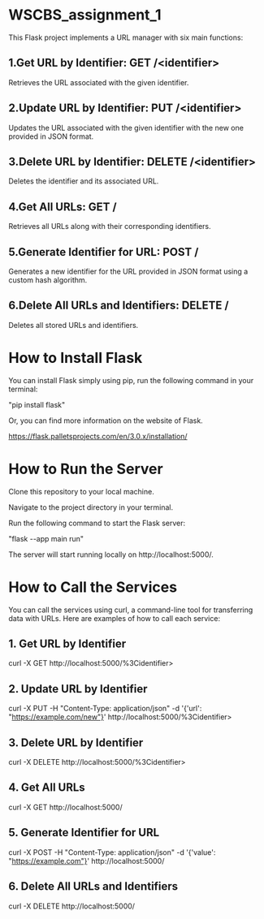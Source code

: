 # WSCBS_assignment_1
This Flask project implements a URL manager with six main functions:

## 1.Get URL by Identifier: GET /&lt;identifier&gt;
Retrieves the URL associated with the given identifier.

## 2.Update URL by Identifier: PUT /&lt;identifier&gt;
Updates the URL associated with the given identifier with the new one provided in JSON format.

## 3.Delete URL by Identifier: DELETE /&lt;identifier&gt;
Deletes the identifier and its associated URL.

## 4.Get All URLs: GET /
Retrieves all URLs along with their corresponding identifiers.

## 5.Generate Identifier for URL: POST /
Generates a new identifier for the URL provided in JSON format using a custom hash algorithm.

## 6.Delete All URLs and Identifiers: DELETE /
Deletes all stored URLs and identifiers.

# How to Install Flask
You can install Flask simply using pip, run the following command in your terminal:

"pip install flask"

Or, you can find more information on the website of Flask.

https://flask.palletsprojects.com/en/3.0.x/installation/

# How to Run the Server
Clone this repository to your local machine.

Navigate to the project directory in your terminal.

Run the following command to start the Flask server:

"flask --app main run"

The server will start running locally on http://localhost:5000/.

# How to Call the Services
You can call the services using curl, a command-line tool for transferring data with URLs. Here are examples of how to call each service:

## 1. Get URL by Identifier
curl -X GET http://localhost:5000/%3Cidentifier&gt;

## 2. Update URL by Identifier
curl -X PUT -H "Content-Type: application/json" -d '{'url': "https://example.com/new"}' http://localhost:5000/%3Cidentifier&gt;

## 3. Delete URL by Identifier
curl -X DELETE http://localhost:5000/%3Cidentifier&gt;

## 4. Get All URLs
curl -X GET http://localhost:5000/

## 5. Generate Identifier for URL
curl -X POST -H "Content-Type: application/json" -d '{'value': "https://example.com"}' http://localhost:5000/

## 6. Delete All URLs and Identifiers
curl -X DELETE http://localhost:5000/


